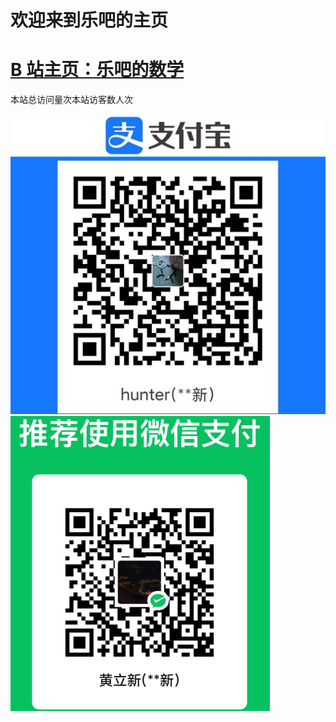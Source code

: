 # 欢迎来到乐吧的主页
# [B 站主页：乐吧的数学](https://space.bilibili.com/440505187)









<script async src="//busuanzi.ibruce.info/busuanzi/2.3/busuanzi.pure.mini.js"></script>
  <span id="busuanzi_container_site_pv">本站总访问量<span id="busuanzi_value_site_pv"></span>次</span><span id="busuanzi_container_site_uv">本站访客数<span id="busuanzi_value_site_uv"></span>人次</span><br>








![Zhi_Fu_Bao](./\Zhi_Fu_Bao.jpg)![WeiXin](./WeiXin.png)
